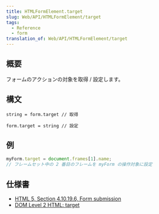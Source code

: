 ```yaml
---
title: HTMLFormElement.target
slug: Web/API/HTMLFormElement/target
tags:
  - Reference
  - form
translation_of: Web/API/HTMLFormElement/target
---
```

## 概要

フォームのアクションの対象を取得 / 設定します。

## 構文

    string = form.target // 取得

    form.target = string // 設定

## 例

```js
myForm.target = document.frames[1].name;
// フレームセット中の 2 番目のフレームを myForm の操作対象に設定
```

## 仕様書

- [HTML 5, Section 4.10.19.6, Form submission](http://www.w3.org/TR/html5/association-of-controls-and-forms.html#dom-fs-method)
- [DOM Level 2 HTML: target](http://www.w3.org/TR/DOM-Level-2-HTML/html.html#ID-6512890)
